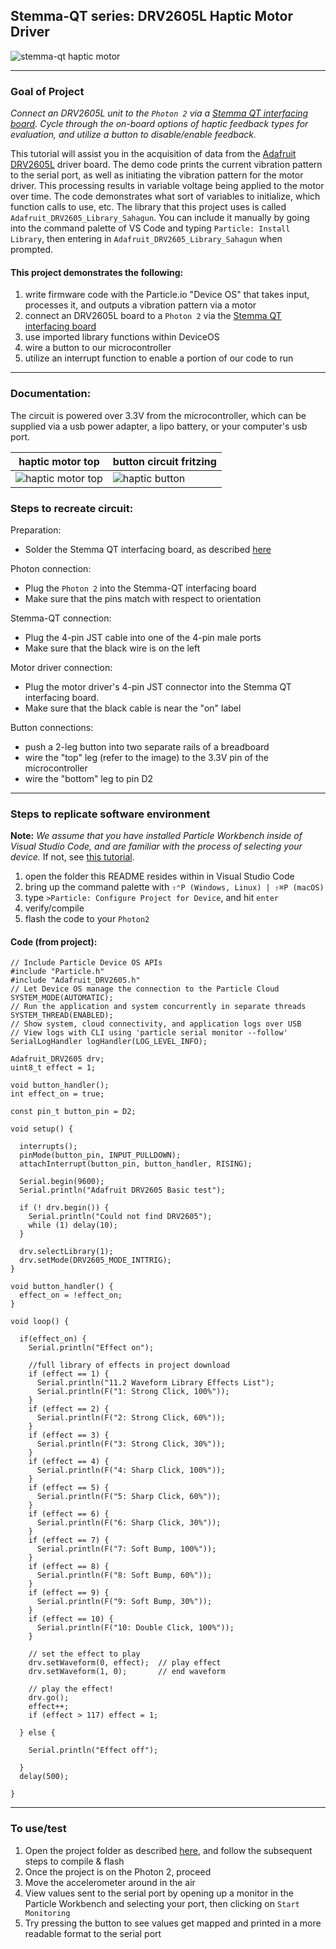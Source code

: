 ## Stemma-QT series: DRV2605L Haptic Motor Driver

![stemma-qt haptic motor](2605_persp.JPG)

---

### Goal of Project 

*Connect an DRV2605L unit to the `Photon 2` via a [Stemma QT interfacing board](https://www.adafruit.com/product/2305).  Cycle through the on-board options of haptic feedback types for evaluation, and utilize a button to disable/enable feedback.*

This tutorial will assist you in the acquisition of data from the [Adafruit DRV2605L](https://www.adafruit.com/product/3886) driver board.  The demo code prints the current vibration pattern to the serial port, as well as initiating the vibration pattern for the motor driver.  This processing results in variable voltage being applied to the motor over time.  The code demonstrates what sort of variables to initialize, which function calls to use, etc.  The library that this project uses is called `Adafruit_DRV2605_Library_Sahagun`.  You can include it manually by going into the command palette of VS Code and typing `Particle: Install Library`, then entering in `Adafruit_DRV2605_Library_Sahagun` when prompted.

#### This project demonstrates the following:

1. write firmware code with the Particle.io "Device OS" that takes input, processes it, and outputs a vibration pattern via a motor
1. connect an DRV2605L board to a `Photon 2` via the [Stemma QT interfacing board](https://www.adafruit.com/product/4515)
1. use imported library functions within DeviceOS
1. wire a button to our microcontroller
1. utilize an interrupt function to enable a portion of our code to run

---

### Documentation: 

The circuit is powered over 3.3V from the microcontroller, which can be supplied via a usb power adapter, a lipo battery, or your computer's usb port.

haptic motor top| button circuit fritzing
--- | ---
![haptic motor top](2605_top.JPG) | ![haptic button](haptic_motor.png) 

### Steps to recreate circuit:

Preparation:

- Solder the Stemma QT interfacing board, as described [here](https://www.youtube.com/watch?v=DHG7GmUL8wM&ab_channel=loopstick)

Photon connection:

- Plug the `Photon 2` into the Stemma-QT interfacing board
- Make sure that the pins match with respect to orientation

Stemma-QT connection:

- Plug the 4-pin JST cable into one of the 4-pin male ports
- Make sure that the black wire is on the left

Motor driver connection:

- Plug the motor driver's 4-pin JST connector into the Stemma QT interfacing board.  
- Make sure that the black cable is near the "on" label

Button connections:

- push a 2-leg button into two separate rails of a breadboard
- wire the "top" leg (refer to the image) to the 3.3V pin of the microcontroller
- wire the "bottom" leg to pin D2

---

### Steps to replicate software environment

**Note:** *We assume that you have installed Particle Workbench inside of Visual Studio Code, and are familiar with the process of selecting your device.*  If not, see [this tutorial](https://github.com/Berkeley-MDes/tdf-fa24-equilet/blob/main/_tutorials/installation_compilation/p2_pw_tutorial/README.md).

1. open the folder this README resides within in Visual Studio Code
1. bring up the command palette with `⇧⌃P (Windows, Linux) | ⇧⌘P (macOS)` 
1. type `>Particle: Configure Project for Device`, and hit `enter`
1. verify/compile
1. flash the code to your `Photon2` 

#### Code (from project):

```
// Include Particle Device OS APIs
#include "Particle.h"
#include "Adafruit_DRV2605.h"
// Let Device OS manage the connection to the Particle Cloud
SYSTEM_MODE(AUTOMATIC);
// Run the application and system concurrently in separate threads
SYSTEM_THREAD(ENABLED);
// Show system, cloud connectivity, and application logs over USB
// View logs with CLI using 'particle serial monitor --follow'
SerialLogHandler logHandler(LOG_LEVEL_INFO);

Adafruit_DRV2605 drv;
uint8_t effect = 1;

void button_handler();
int effect_on = true;

const pin_t button_pin = D2;

void setup() {
  
  interrupts();
  pinMode(button_pin, INPUT_PULLDOWN);
  attachInterrupt(button_pin, button_handler, RISING);

  Serial.begin(9600);
  Serial.println("Adafruit DRV2605 Basic test");
  
  if (! drv.begin()) {
    Serial.println("Could not find DRV2605");
    while (1) delay(10);
  }
 
  drv.selectLibrary(1);  
  drv.setMode(DRV2605_MODE_INTTRIG); 
}

void button_handler() {
  effect_on = !effect_on;
}

void loop() {

  if(effect_on) {
    Serial.println("Effect on");

	//full library of effects in project download
    if (effect == 1) {
      Serial.println("11.2 Waveform Library Effects List");
      Serial.println(F("1: Strong Click, 100%"));
    }
    if (effect == 2) {
      Serial.println(F("2: Strong Click, 60%"));
    }
    if (effect == 3) {
      Serial.println(F("3: Strong Click, 30%"));
    }
    if (effect == 4) {
      Serial.println(F("4: Sharp Click, 100%"));
    }
    if (effect == 5) {
      Serial.println(F("5: Sharp Click, 60%"));
    }
    if (effect == 6) {
      Serial.println(F("6: Sharp Click, 30%"));
    }
    if (effect == 7) {
      Serial.println(F("7: Soft Bump, 100%"));
    }
    if (effect == 8) {
      Serial.println(F("8: Soft Bump, 60%"));
    }
    if (effect == 9) {
      Serial.println(F("9: Soft Bump, 30%"));
    }
    if (effect == 10) {
      Serial.println(F("10: Double Click, 100%"));
    }
    
    // set the effect to play
    drv.setWaveform(0, effect);  // play effect 
    drv.setWaveform(1, 0);       // end waveform

    // play the effect!
    drv.go();
    effect++;
    if (effect > 117) effect = 1;

  } else {

    Serial.println("Effect off");

  }
  delay(500);
 
}
```

---

### To use/test

1. Open the project folder as described [here](https://github.com/Berkeley-MDes/24f-desinv-202/wiki/Particle-Workbench#open-an-existing-project-in-vs-code), and follow the subsequent steps to compile & flash
1. Once the project is on the Photon 2, proceed
1. Move the accelerometer around in the air
1. View values sent to the serial port by opening up a monitor in the Particle Workbench and selecting your port, then clicking on `Start Monitoring`
1. Try pressing the button to see values get mapped and printed in a more readable format to the serial port
